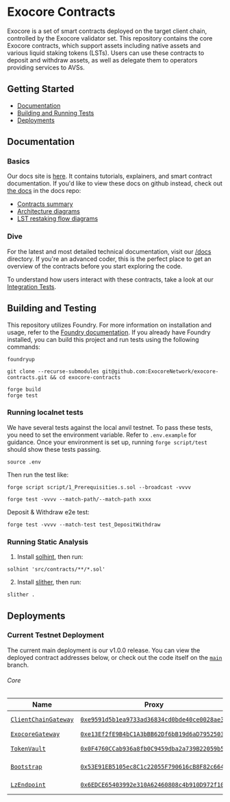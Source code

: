 # Exocore Contracts

Exocore is a set of smart contracts deployed on the target client chain, controlled by the Exocore validator set. This repository contains the core Exocore contracts, which support assets including native assets and various liquid staking tokens (LSTs). Users can use these contracts to deposit and withdraw assets, as well as delegate them to operators providing services to AVSs.

## Getting Started

* [Documentation](#documentation)
* [Building and Running Tests](#building-and-running-tests)
* [Deployments](#deployments)

## Documentation

### Basics

Our docs site is [here](https://docs.exocore.network/components/smart-contracts). It contains tutorials, explainers, and smart contract documentation. If you'd like to view these docs on github instead, check out [the docs](/docs) in the docs repo:

- [Contracts summary](./docs/summary.md)
- [Architecture diagrams](/docs/architecture.svg)
- [LST restaking flow diagrams](/docs/lst-flow.svg)

### Dive

For the latest and most detailed technical documentation, visit our [/docs](/docs) directory. If you're an advanced coder, this is the perfect place to get an overview of the contracts before you start exploring the code.

To understand how users interact with these contracts, take a look at our [Integration Tests](./test/).

## Building and Testing

This repository utilizes Foundry. For more information on installation and usage, refer to the [Foundry documentation](https://book.getfoundry.sh/). If you already have Foundry installed, you can build this project and run tests using the following commands:

```
foundryup

git clone --recurse-submodules git@github.com:ExocoreNetwork/exocore-contracts.git && cd exocore-contracts

forge build
forge test
```

### Running localnet tests

We have several tests against the local anvil testnet. To pass these tests, you need to set the environment variable. Refer to `.env.example` for guidance. Once your environment is set up, running `forge script/test` should show these tests passing.

`source .env`

Then run the test like:

`forge script script/1_Prerequisities.s.sol --broadcast -vvvv`

`forge test -vvvv --match-path/--match-path xxxx`

Deposit & Withdraw e2e test:

`forge test -vvvv --match-test test_DepositWithdraw`

### Running Static Analysis

1. Install [solhint](https://github.com/protofire/solhint), then run:

`solhint 'src/contracts/**/*.sol'`

2. Install [slither](https://github.com/crytic/slither), then run:

`slither .`


## Deployments

### Current Testnet Deployment

The current main deployment is our v1.0.0 release. You can view the deployed contract addresses below, or check out the code itself on the [`main`](https://github.com/ExocoreNetwork/exocore-contracts/tree/main) branch.

###### Core

| Name | Proxy | Implementation | Notes |
| -------- | -------- | -------- | -------- |
| [`ClientChainGateway`](https://github.com/ExocoreNetwork/exocore-contracts/blob/main/src/contracts/core/ClientChainGateway.sol) | [`0xe9591d5b1ea9733ad36834cd0bde40ce0028ae33`](https://sepolia.etherscan.io/address/0xe9591d5b1ea9733ad36834cd0bde40ce0028ae33) | [`0xdC51F6d62ce78EfF7c98f3BD59227B4D0785C6ef`](https://sepolia.etherscan.io/address/0xdC51F6d62ce78EfF7c98f3BD59227B4D0785C6ef) | Proxy: [`TUP@4.7.1`](https://github.com/OpenZeppelin/openzeppelin-contracts/blob/v4.7.1/contracts/proxy/transparent/TransparentUpgradeableProxy.sol) |
| [`ExocoreGateway`](https://github.com/ExocoreNetwork/exocore-contracts/blob/main/src/contracts/core/ExocoreGateway.sol) | [`0xe13Ef2fE9B4bC1A3bBB62Df6bB19d6aD79525036`](https://exoscan.org/address/0xe13Ef2fE9B4bC1A3bBB62Df6bB19d6aD79525036) | [`0xe13Ef2fE9B4bC1A3bBB62Df6bB19d6aD79525036`](https://exoscan.org/address/0xe13Ef2fE9B4bC1A3bBB62Df6bB19d6aD79525036) | Proxy: - |
| [`TokenVault`](https://github.com/ExocoreNetwork/exocore-contracts/blob/main/src/contracts/core/Vault.sol) | [`0x0F4760CCab936a8fb0C9459dba2a739B22059b5f`](https://sepolia.etherscan.io/address/0x0F4760CCab936a8fb0C9459dba2a739B22059b5f) | [`0xF22097E6799DF7D8b25CCeF6E64DA3CB9133012D`](https://sepolia.etherscan.io/address/0xF22097E6799DF7D8b25CCeF6E64DA3CB9133012D) | Proxy: [`TUP@4.7.1`](https://github.com/OpenZeppelin/openzeppelin-contracts/blob/v4.7.1/contracts/proxy/transparent/TransparentUpgradeableProxy.sol) |
| [`Bootstrap`](https://github.com/ExocoreNetwork/exocore-contracts/blob/main/src/contracts/core/Bootstrap.sol) | [`0x53E91EB5105ec8C1c22055F790616cB8F82c664e`](https://sepolia.etherscan.io/address/0x53E91EB5105ec8C1c22055F790616cB8F82c664e) | [`0x417CaBa1E4a63D1202dCc6E19F7c3eC79b31EC45`](https://sepolia.etherscan.io/address/0x417CaBa1E4a63D1202dCc6E19F7c3eC79b31EC45) | Proxy: [`TUP@4.7.1`](https://github.com/OpenZeppelin/openzeppelin-contracts/blob/v4.7.1/contracts/proxy/transparent/TransparentUpgradeableProxy.sol) |
| [`LzEndpoint`](https://github.com/ExocoreNetwork/exocore-contracts/blob/main/src/contracts/core/Bootstrap.sol) | [`0x6EDCE65403992e310A62460808c4b910D972f10f`](https://sepolia.etherscan.io/address/0x6EDCE65403992e310A62460808c4b910D972f10f) | [`0x6EDCE65403992e310A62460808c4b910D972f10f`](https://sepolia.etherscan.io/address/0x6EDCE65403992e310A62460808c4b910D972f10f) | Proxy: [`TUP@4.7.1`](https://github.com/OpenZeppelin/openzeppelin-contracts/blob/v4.7.1/contracts/proxy/transparent/TransparentUpgradeableProxy.sol) |
